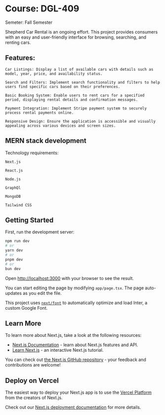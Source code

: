 
# Course: DGL-409
Semeter: Fall Semester


Shepherd Car Rental is an ongoing effort. This project provides consumers with an easy and user-friendly interface for browsing, searching, and renting cars.

## Features:

    Car Listings: Display a list of available cars with details such as model, year, price, and availability status.
    
    Search and Filters: Implement search functionality and filters to help users find specific cars based on their preferences.
    
    Basic Booking System: Enable users to rent cars for a specified period, displaying rental details and confirmation messages.
    
    Payment Integration: Implement Stripe payment system to securely process rental payments online.
    
    Responsive Design: Ensure the application is accessible and visually appealing across various devices and screen sizes.


## MERN stack development

Technology requirements:

    Next.js

    React.js

    Node.js

    GraphQl

    MongoDB

    Tailwind CSS


## Getting Started

First, run the development server:

```bash
npm run dev
# or
yarn dev
# or
pnpm dev
# or
bun dev
```

Open [http://localhost:3000](http://localhost:3000) with your browser to see the result.

You can start editing the page by modifying `app/page.tsx`. The page auto-updates as you edit the file.

This project uses [`next/font`](https://nextjs.org/docs/basic-features/font-optimization) to automatically optimize and load Inter, a custom Google Font.

## Learn More

To learn more about Next.js, take a look at the following resources:

- [Next.js Documentation](https://nextjs.org/docs) - learn about Next.js features and API.
- [Learn Next.js](https://nextjs.org/learn) - an interactive Next.js tutorial.

You can check out [the Next.js GitHub repository](https://github.com/vercel/next.js/) - your feedback and contributions are welcome!

## Deploy on Vercel

The easiest way to deploy your Next.js app is to use the [Vercel Platform](https://vercel.com/new?utm_medium=default-template&filter=next.js&utm_source=create-next-app&utm_campaign=create-next-app-readme) from the creators of Next.js.

Check out our [Next.js deployment documentation](https://nextjs.org/docs/deployment) for more details.
